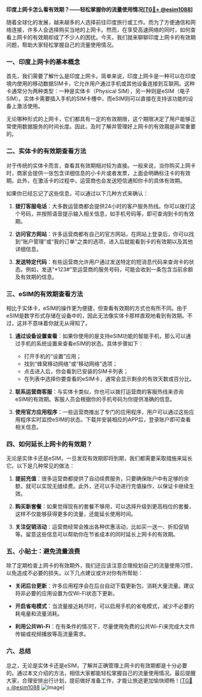 **印度上网卡怎么看有效期？——轻松掌握你的流量使用情况[[TG💪+ @esim1088](https://t.me/s/esim1088)]**

随着全球化的发展，越来越多的人选择前往印度旅行或工作。而为了方便通信和网络连接，许多人会选择购买当地的上网卡。然而，在享受高速网络的同时，如何查看上网卡的有效期却成了不少人的困扰。今天，我们就来聊聊印度上网卡的有效期问题，帮助大家轻松掌握自己的流量使用情况。

### 一、印度上网卡的基本概念

首先，我们需要了解什么是印度上网卡。简单来说，印度上网卡是一种可以在印度境内使用的移动数据SIM卡，它允许用户通过手机或其他设备连接到互联网。这种卡通常分为两种类型：一种是实体卡（Physical SIM），另一种则是eSIM（电子SIM）。实体卡需要插入手机的SIM卡槽中，而eSIM则可以直接在支持该功能的设备上激活使用。

无论哪种形式的上网卡，它们都具有一定的有效期限，这个期限决定了用户能够正常使用数据服务的时间长度。因此，及时了解并管理好上网卡的有效期是非常重要的。

### 二、实体卡的有效期查看方法

对于传统的实体卡而言，查看其有效期相对较为直接。一般来说，当你购买上网卡时，商家会提供一张包含详细信息的小卡片或者发票，上面会明确标注卡的有效期。此外，在激活卡的过程中，运营商也会发送短信通知你卡的具体有效期。

如果你已经忘记了这些信息，可以通过以下几种方式来确认：

1. **拨打客服电话**：大多数运营商都会提供24小时的客户服务热线。你可以拨打这个号码，并按照语音提示输入相关信息，如手机号码等，即可查询到卡的有效期。
   
2. **访问官方网站**：许多运营商都有自己的官方网站，在网站上登录后，你可以找到“账户管理”或“我的订单”之类的选项，进入后就能看到卡的有效期以及其他详细信息。

3. **发送特定代码**：有些运营商允许用户通过发送特定的短消息代码来查询卡的状态。例如，发送“*123#”至运营商的服务号码，可能会收到一条包含当前余额及有效期的信息。

### 三、eSIM的有效期查看方法

相比于实体卡，eSIM的操作更为便捷，但查看有效期的方式也有所不同。由于eSIM是数字形式存储在设备中的，因此无法像实体卡那样直观地看到有效期。不过，这并不意味着你就无从得知了。

1. **通过设备设置查看**：如果你使用的是支持eSIM功能的智能手机，那么可以通过手机的系统设置来查看eSIM的状态。具体步骤如下：
   - 打开手机的“设置”应用；
   - 找到“蜂窝移动网络”或“移动网络”选项；
   - 点击进入后，你会看到已安装的SIM卡列表；
   - 在列表中选择你要查看的eSIM卡，通常会显示剩余的有效天数或百分比。

2. **联系运营商客服**：与实体卡类似，你也可以拨打运营商的客服热线来咨询eSIM的有效期。客服人员会根据你的手机号码为你提供准确的信息。

3. **使用官方应用程序**：一些运营商推出了专门的应用程序，用户可以通过这些应用程序实时监控eSIM的状态。下载并安装相应的APP后，登录账户即可查看相关信息。

### 四、如何延长上网卡的有效期？

无论是实体卡还是eSIM，一旦发现有效期即将到期，我们都需要采取措施来延长它。以下是几种常见的做法：

1. **提前充值**：很多运营商都提供了自动续费服务，只要确保账户中有足够的余额，就可以实现无缝续费。此外，还可以手动进行充值操作，以保证卡继续生效。

2. **购买新套餐**：如果觉得现有的套餐不够用，可以选择升级到更高档位的套餐，这样不仅能够获得更多的流量，还能延长使用时间。

3. **关注促销活动**：运营商经常会推出各种优惠活动，比如买一送一、折扣促销等。留意这些信息可以帮助你在节省成本的同时延长上网卡的有效期。

### 五、小贴士：避免流量浪费

除了定期检查上网卡的有效期外，我们还应该注意合理规划自己的流量使用习惯，以免造成不必要的损失。以下几点建议或许对你有所帮助：

- **关闭后台更新**：许多应用程序会在后台自动下载更新包，消耗大量流量。建议将非必要的应用设置为仅Wi-Fi状态下更新。
  
- **开启省电模式**：当流量接近耗尽时，可以启用手机的省电模式，减少不必要的耗电量和流量消耗。

- **利用公共Wi-Fi**：在有条件的情况下，尽量使用免费的公共Wi-Fi来完成大文件传输或视频播放等高流量需求。

### 六、总结

总之，无论是实体卡还是eSIM，了解并正确管理上网卡的有效期都是十分必要的。通过本文介绍的方法，相信大家都能轻松掌握自己的流量使用情况。最后提醒大家，合理安排出行计划，提前做好准备工作，才能让旅途更加愉快顺畅！[[TG💪+ @esim1088](https://t.me/s/esim1088) ![Image](https://i.postimg.cc/4NQfJmqS/Snipaste-2025-05-13-00-14-12.png)]